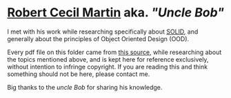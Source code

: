 # [Robert Cecil Martin] aka. *"Uncle Bob"*

I met with his work while researching specifically about [SOLID], and generally
about the principles of Object Oriented Design (OOD).

Every pdf file on this folder came from [this source], while researching about
the topics mentioned above, and is kept here for reference exclusively, without
intention to infringe copyright. If you are reading this and think something
should not be here, please contact me.

Big thanks to the *uncle Bob* for sharing his knowledge.

[Robert Cecil Martin]: http://en.wikipedia.org/wiki/Robert_Cecil_Martin
[SOLID]: http://en.wikipedia.org/wiki/Solid_(object-oriented_design)
[this source]: http://www.butunclebob.com/ArticleS.UncleBob.PrinciplesOfOod
